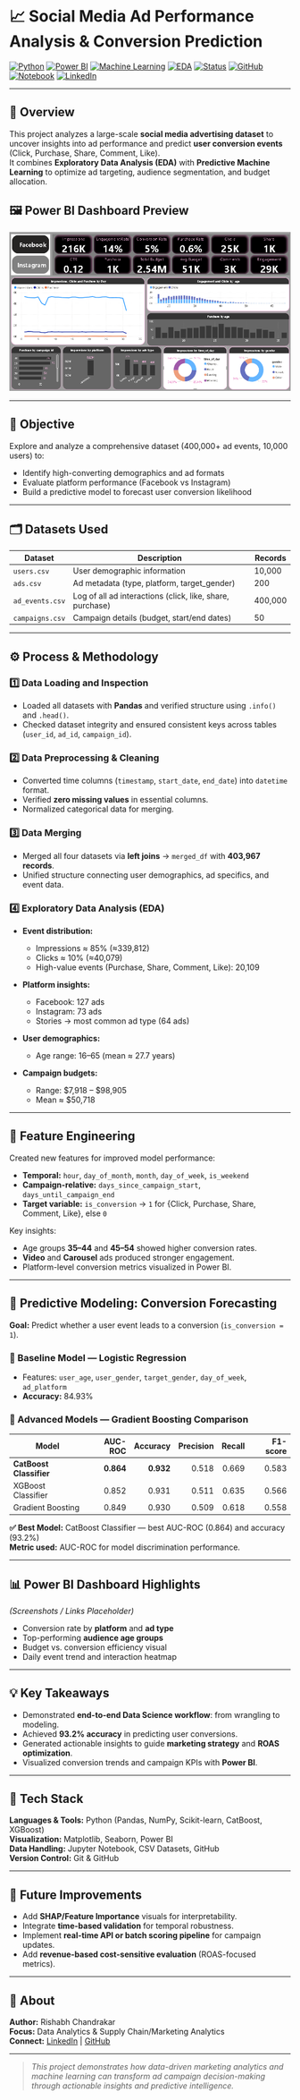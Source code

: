 # 📈 Social Media Ad Performance Analysis & Conversion Prediction

[![Python](https://img.shields.io/badge/Python-3.10-blue.svg)](https://www.python.org/)
[![Power BI](https://img.shields.io/badge/PowerBI-Dashboard-yellow.svg)](https://app.powerbi.com/view?r=YOUR-DASHBOARD-LINK)
[![Machine Learning](https://img.shields.io/badge/ML-CatBoost%20%7C%20XGBoost-green.svg)]()
[![EDA](https://img.shields.io/badge/Data-EDA-orange.svg)]()
[![Status](https://img.shields.io/badge/Status-Completed-success.svg)]()
[![GitHub](https://img.shields.io/badge/Repo-GitHub-black.svg)]([https://github.com/YOUR-USERNAME/YOUR-REPO](https://github.com/Rishabh1108ch))
[![Notebook](https://img.shields.io/badge/View-Notebook-blueviolet.svg)](https://github.com/YOUR-USERNAME/YOUR-REPO/blob/main/Analysis.ipynb)
[![LinkedIn](https://img.shields.io/badge/Connect-LinkedIn-blue.svg)](https://www.linkedin.com/in/rishabh-chandrakar)


---

## 🧠 Overview
This project analyzes a large-scale **social media advertising dataset** to uncover insights into ad performance and predict **user conversion events** (Click, Purchase, Share, Comment, Like).  
It combines **Exploratory Data Analysis (EDA)** with **Predictive Machine Learning** to optimize ad targeting, audience segmentation, and budget allocation.

## 🖼️ Power BI Dashboard Preview

![Power BI Dashboard - Social Media Ads Performance](https://github.com/Rishabh1108ch/Social_media_Ads_Performance_Gradient-Boosting_Analysis/blob/main/Ads_Performance_PowerBI_Screenshot.png?raw=true)


---

## 🎯 Objective
Explore and analyze a comprehensive dataset (400,000+ ad events, 10,000 users) to:
- Identify high-converting demographics and ad formats  
- Evaluate platform performance (Facebook vs Instagram)  
- Build a predictive model to forecast user conversion likelihood  

---

## 🗂️ Datasets Used
| Dataset | Description | Records |
|----------|--------------|----------|
| `users.csv` | User demographic information | 10,000 |
| `ads.csv` | Ad metadata (type, platform, target_gender) | 200 |
| `ad_events.csv` | Log of all ad interactions (click, like, share, purchase) | 400,000 |
| `campaigns.csv` | Campaign details (budget, start/end dates) | 50 |

---

## ⚙️ Process & Methodology

### 1️⃣ Data Loading and Inspection
- Loaded all datasets with **Pandas** and verified structure using `.info()` and `.head()`.  
- Checked dataset integrity and ensured consistent keys across tables (`user_id`, `ad_id`, `campaign_id`).

### 2️⃣ Data Preprocessing & Cleaning
- Converted time columns (`timestamp`, `start_date`, `end_date`) into `datetime` format.  
- Verified **zero missing values** in essential columns.  
- Normalized categorical data for merging.

### 3️⃣ Data Merging
- Merged all four datasets via **left joins** → `merged_df` with **403,967 records**.  
- Unified structure connecting user demographics, ad specifics, and event data.

### 4️⃣ Exploratory Data Analysis (EDA)
- **Event distribution:**  
  - Impressions ≈ 85% (≈339,812)  
  - Clicks ≈ 10% (≈40,079)  
  - High-value events (Purchase, Share, Comment, Like): 20,109  

- **Platform insights:**  
  - Facebook: 127 ads  
  - Instagram: 73 ads  
  - Stories → most common ad type (64 ads)

- **User demographics:**  
  - Age range: 16–65 (mean ≈ 27.7 years)

- **Campaign budgets:**  
  - Range: $7,918 – $98,905  
  - Mean ≈ $50,718

---

## 🧩 Feature Engineering
Created new features for improved model performance:
- **Temporal:** `hour`, `day_of_month`, `month`, `day_of_week`, `is_weekend`  
- **Campaign-relative:** `days_since_campaign_start`, `days_until_campaign_end`  
- **Target variable:** `is_conversion` → `1` for {Click, Purchase, Share, Comment, Like}, else `0`

Key insights:
- Age groups **35–44** and **45–54** showed higher conversion rates.  
- **Video** and **Carousel** ads produced stronger engagement.  
- Platform-level conversion metrics visualized in Power BI.

---

## 🤖 Predictive Modeling: Conversion Forecasting

**Goal:** Predict whether a user event leads to a conversion (`is_conversion = 1`).

### 🔹 Baseline Model — Logistic Regression
- Features: `user_age`, `user_gender`, `target_gender`, `day_of_week`, `ad_platform`
- **Accuracy:** 84.93%

### 🔹 Advanced Models — Gradient Boosting Comparison
| Model | AUC-ROC | Accuracy | Precision | Recall | F1-score |
|--------|---------:|----------:|-----------:|--------:|----------:|
| **CatBoost Classifier** | **0.864** | **0.932** | 0.518 | 0.669 | 0.583 |
| XGBoost Classifier | 0.852 | 0.931 | 0.511 | 0.635 | 0.566 |
| Gradient Boosting | 0.849 | 0.930 | 0.509 | 0.618 | 0.558 |

**✅ Best Model:** CatBoost Classifier — best AUC-ROC (0.864) and accuracy (93.2%)  
**Metric used:** AUC-ROC for model discrimination performance.

---

## 📊 Power BI Dashboard Highlights
*(Screenshots / Links Placeholder)*  
- Conversion rate by **platform** and **ad type**  
- Top-performing **audience age groups**  
- Budget vs. conversion efficiency visual  
- Daily event trend and interaction heatmap  

---

## 💡 Key Takeaways
- Demonstrated **end-to-end Data Science workflow**: from wrangling to modeling.  
- Achieved **93.2% accuracy** in predicting user conversions.  
- Generated actionable insights to guide **marketing strategy** and **ROAS optimization**.  
- Visualized conversion trends and campaign KPIs with **Power BI**.  

---

## 🧰 Tech Stack
**Languages & Tools:** Python (Pandas, NumPy, Scikit-learn, CatBoost, XGBoost)  
**Visualization:** Matplotlib, Seaborn, Power BI  
**Data Handling:** Jupyter Notebook, CSV Datasets, GitHub  
**Version Control:** Git & GitHub  

---

## 🚀 Future Improvements
- Add **SHAP/Feature Importance** visuals for interpretability.  
- Integrate **time-based validation** for temporal robustness.  
- Implement **real-time API or batch scoring pipeline** for campaign updates.  
- Add **revenue-based cost-sensitive evaluation** (ROAS-focused metrics).

---

## 🔑 About
**Author:** Rishabh Chandrakar  
**Focus:** Data Analytics & Supply Chain/Marketing Analytics  
**Connect:** [LinkedIn](https://www.linkedin.com/in/rishabh-chandrakar) | [GitHub](https://github.com/Rishabh1108ch)


---

> *This project demonstrates how data-driven marketing analytics and machine learning can transform ad campaign decision-making through actionable insights and predictive intelligence.*
